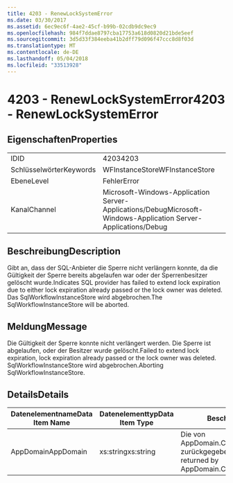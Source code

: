 ```yaml
---
title: 4203 - RenewLockSystemError
ms.date: 03/30/2017
ms.assetid: 6ec9ec6f-4ae2-45cf-b99b-02cdb9dc9ec9
ms.openlocfilehash: 984f7ddae8797cba17753a618d0820d21bde5eef
ms.sourcegitcommit: 3d5d33f384eeba41b2dff79d096f47ccc8d8f03d
ms.translationtype: MT
ms.contentlocale: de-DE
ms.lasthandoff: 05/04/2018
ms.locfileid: "33513928"
---
```

# <a name="4203---renewlocksystemerror"></a><span data-ttu-id="7291f-102">4203 - RenewLockSystemError</span><span class="sxs-lookup"><span data-stu-id="7291f-102">4203 - RenewLockSystemError</span></span>
## <a name="properties"></a><span data-ttu-id="7291f-103">Eigenschaften</span><span class="sxs-lookup"><span data-stu-id="7291f-103">Properties</span></span>  
  
|||  
|-|-|  
|<span data-ttu-id="7291f-104">ID</span><span class="sxs-lookup"><span data-stu-id="7291f-104">ID</span></span>|<span data-ttu-id="7291f-105">4203</span><span class="sxs-lookup"><span data-stu-id="7291f-105">4203</span></span>|  
|<span data-ttu-id="7291f-106">Schlüsselwörter</span><span class="sxs-lookup"><span data-stu-id="7291f-106">Keywords</span></span>|<span data-ttu-id="7291f-107">WFInstanceStore</span><span class="sxs-lookup"><span data-stu-id="7291f-107">WFInstanceStore</span></span>|  
|<span data-ttu-id="7291f-108">Ebene</span><span class="sxs-lookup"><span data-stu-id="7291f-108">Level</span></span>|<span data-ttu-id="7291f-109">Fehler</span><span class="sxs-lookup"><span data-stu-id="7291f-109">Error</span></span>|  
|<span data-ttu-id="7291f-110">Kanal</span><span class="sxs-lookup"><span data-stu-id="7291f-110">Channel</span></span>|<span data-ttu-id="7291f-111">Microsoft-Windows-Application Server-Applications/Debug</span><span class="sxs-lookup"><span data-stu-id="7291f-111">Microsoft-Windows-Application Server-Applications/Debug</span></span>|  
  
## <a name="description"></a><span data-ttu-id="7291f-112">Beschreibung</span><span class="sxs-lookup"><span data-stu-id="7291f-112">Description</span></span>  
 <span data-ttu-id="7291f-113">Gibt an, dass der SQL-Anbieter die Sperre nicht verlängern konnte, da die Gültigkeit der Sperre bereits abgelaufen war oder der Sperrenbesitzer gelöscht wurde.</span><span class="sxs-lookup"><span data-stu-id="7291f-113">Indicates SQL provider has failed to extend lock expiration due to either lock expiration already passed or the lock owner was deleted.</span></span> <span data-ttu-id="7291f-114">Das SqlWorkflowInstanceStore wird abgebrochen.</span><span class="sxs-lookup"><span data-stu-id="7291f-114">The SqlWorkflowInstanceStore will be aborted.</span></span>  
  
## <a name="message"></a><span data-ttu-id="7291f-115">Meldung</span><span class="sxs-lookup"><span data-stu-id="7291f-115">Message</span></span>  
 <span data-ttu-id="7291f-116">Die Gültigkeit der Sperre konnte nicht verlängert werden. Die Sperre ist abgelaufen, oder der Besitzer wurde gelöscht.</span><span class="sxs-lookup"><span data-stu-id="7291f-116">Failed to extend lock expiration, lock expiration already passed or the lock owner was deleted.</span></span> <span data-ttu-id="7291f-117">SqlWorkflowInstanceStore wird abgebrochen.</span><span class="sxs-lookup"><span data-stu-id="7291f-117">Aborting SqlWorkflowInstanceStore.</span></span>  
  
## <a name="details"></a><span data-ttu-id="7291f-118">Details</span><span class="sxs-lookup"><span data-stu-id="7291f-118">Details</span></span>  
  
|<span data-ttu-id="7291f-119">Datenelementname</span><span class="sxs-lookup"><span data-stu-id="7291f-119">Data Item Name</span></span>|<span data-ttu-id="7291f-120">Datenelementtyp</span><span class="sxs-lookup"><span data-stu-id="7291f-120">Data Item Type</span></span>|<span data-ttu-id="7291f-121">Beschreibung</span><span class="sxs-lookup"><span data-stu-id="7291f-121">Description</span></span>|  
|--------------------|--------------------|-----------------|  
|<span data-ttu-id="7291f-122">AppDomain</span><span class="sxs-lookup"><span data-stu-id="7291f-122">AppDomain</span></span>|<span data-ttu-id="7291f-123">xs:string</span><span class="sxs-lookup"><span data-stu-id="7291f-123">xs:string</span></span>|<span data-ttu-id="7291f-124">Die von AppDomain.CurrentDomain.FriendlyName zurückgegebene Zeichenfolge.</span><span class="sxs-lookup"><span data-stu-id="7291f-124">The string returned by AppDomain.CurrentDomain.FriendlyName.</span></span>|
